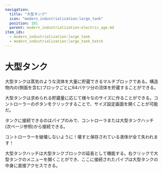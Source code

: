 ```yaml
---
navigation:
  title: "大型タンク"
  icon: "modern_industrialization:large_tank"
  position: 101
  parent: modern_industrialization:electric_age.md
item_ids:
  - modern_industrialization:large_tank
  - modern_industrialization:large_tank_hatch
---
```


# 大型タンク

大型タンクは蒸気のような流体を大量に貯蔵できるマルチブロックである。構造物内の(側面を含む)ブロックごとに64バケツ分の流体を貯蔵することができる。

<Recipe id="modern_industrialization:electric_age/machine/large_tank_asbl" />

大型タンクは求められる貯蔵量に応じて様々なのサイズに作ることができる。コントローラーのボタンをクリックすることで、サイズ設定画面を開くことが可能だ。

タンクに接続できるのはパイプのみで、コントローラまたは大型タンクハッチ(次ページ参照)から接続できる。

コントローラーを破壊しないように！壊すと保存されている液体が全て失われます！

大型タンクハッチは大型タンクブロックの延長として機能する。右クリックで大型タンクのメニューを開くことができ、ここに接続されたパイプは大型タンクの中身に直接アクセスできる。

<Recipe id="modern_industrialization:electric_age/machine/large_tank_hatch_asbl" />

